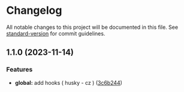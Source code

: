 # Changelog

All notable changes to this project will be documented in this file. See [standard-version](https://github.com/conventional-changelog/standard-version) for commit guidelines.

## 1.1.0 (2023-11-14)


### Features

* **global:** add hooks ( husky - cz ) ([3c6b244](https://github.com/gipo355/its_wdfs/commit/3c6b24457fd1de8729c399a6920cef152e1ba333))
